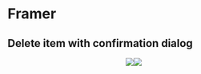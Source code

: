 # Framer

## Delete item with confirmation dialog

<p align="center"><img src="https://raw.githubusercontent.com/pabloux/framer/master/avatar.png /> </p>
<p align="center"><img src="https://raw.githubusercontent.com/pabloux/framer/master/deleteItem.gif" /> </p>
